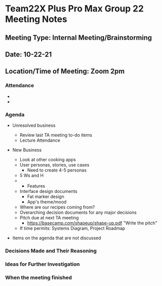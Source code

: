 # Team22X Plus Pro Max Group 22 Meeting Notes
## Meeting Type: Internal Meeting/Brainstorming
## Date: 10-22-21
## Location/Time of Meeting: Zoom 2pm

### Attendance 
*
*

### Agenda
  
* Unresolved business
    * Review last TA meeting to-do items
    * Lecture Attendance
* New Business
    * Look at other cooking apps
    * User personas, stories, use cases
        * Need to create 4-5 personas
    * 5 Ws and H
    * * Features
    * Interface design documents 
        * Fat marker design
        * App's theme/mood
    * Where are our recipes coming from? 
    * Overarching decision documents for any major decisions
    * Pitch due at next TA meeting
        * https://basecamp.com/shapeup/shape-up.pdf "Write the pitch"
    * If time permits: Systems Diagram, Project Roadmap

* Items on the agenda that are not discussed 

  
 ### Decisions Made and Their Reasoning
  
 ### Ideas for Further Investigation
  
 ### When the meeting finished 



